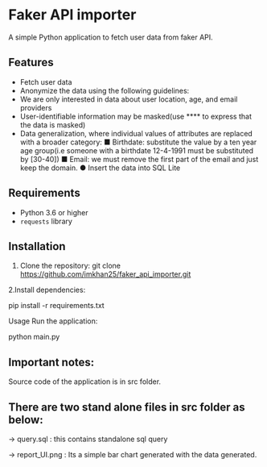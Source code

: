 # Faker API importer

A simple Python application to fetch user data from faker API.

## Features

- Fetch user data
- Anonymize the data using the following guidelines:
- We are only interested in data about user location, age, and email providers
- User-identifiable information may be masked(use **** to express that the data
is masked)
- Data generalization, where individual values of attributes are replaced with a
broader category:
■ Birthdate: substitute the value by a ten year age group(i.e someone
with a birthdate 12-4-1991 must be substituted by [30-40])
■ Email: we must remove the first part of the email and just keep the
domain.
● Insert the data into SQL Lite

## Requirements

- Python 3.6 or higher
- `requests` library

## Installation

1. Clone the repository:
   git clone https://github.com/imkhan25/faker_api_importer.git
   
2.Install dependencies:

pip install -r requirements.txt

Usage
Run the application:

python main.py


## Important notes:

Source code of the application is in src folder.

## There are two stand alone files in src folder as below:
-> query.sql : this contains standalone sql query 

-> report_UI.png : Its a simple bar chart generated with the data generated. 
